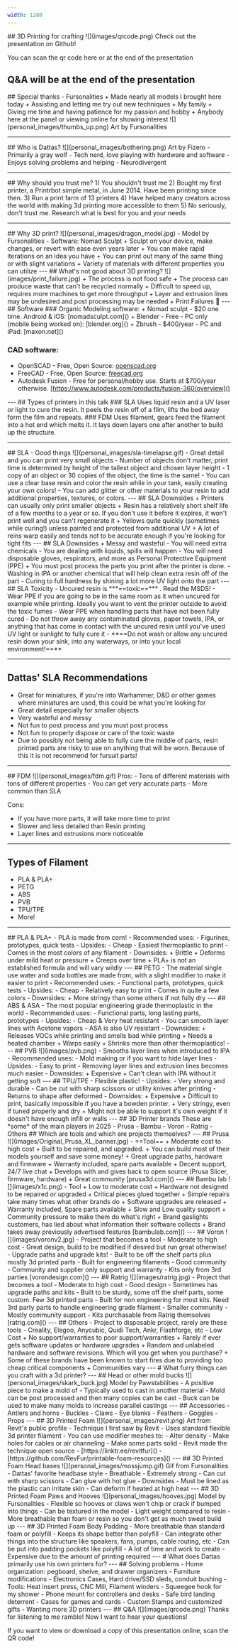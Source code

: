 ```yaml
---
width: 1280
---
```

<style>
  .small {
    font-size: 40px;
  }
</style>
<grid drag="100 20" drop="top">
## 3D Printing for crafting
</grid>
<grid drag="50 70" drop="right">
![](images/qrcode.png)
</grid>

<grid drop="left">
Check out the presentation on Github!

You can scan the qr code here or at the end of the presentation

Q&A will be at the end of the presentation
</grid>
---
<grid drag="100 10" drop="top">
## Special thanks
</grid>
<grid drag="57 70" drop="left">
- Fursonalities
  + Made nearly all models I brought here today
  + Assisting and letting me try out new techniques
+ My family
  + Giving me time and having patience for my passion and hobby
+ Anybody here at the panel or viewing online for showing interest
</grid>
<grid drop="right">
![](personal_images/thumbs_up.png)
Art by Fursonalities
</grid>

---
<grid drag="100 20" drop="top">
## Who is Dattas?
</grid>
<grid drag="40 70" drop="right">
![](personal_images/bothering.png)
Art by Fizero
</grid>
<grid drag="60 70" drop="left">
- Primarily a gray wolf
- Tech nerd, love playing with hardware and software
- Enjoys solving problems and helping
- Neurodivergent
</grid>

---
<grid drag="100 20" drop="top">
## Why should you trust me?
</grid>
<grid drag="100 80" drop="center">
1) You shouldn't trust me
2) Bought my first printer, a Printrbot simple metal, in June 2014. Have been printing since then.
3) Run a print farm of 13 printers
4) Have helped many creators across the world with making 3d printing more accessible to them
5) No seriously, don't trust me. Research what is best for you and your needs
</grid>

---
<grid drag="60 10" drop="topright">
## Why 3D print?
</grid>
<grid drag="40 100" drop="topleft" align="left">
![](personal_images/dragon_model.jpg)
- Model by Fursonalities
- Software: Nomad Sculpt

</grid>
<grid drag="62 70" drop="right" align="left">
+ Sculpt on your device, make changes, or revert with ease even years later
+ You can make rapid iterations on an idea you have
+ You can print out many of the same thing or with slight variations
+ Variety of materials with different properties you can utilize
</grid>
---
<grid drag="100 20" drop="top">
## What's not good about 3D printing?
</grid>
<grid drag="50 40" drop="bottomright">
![](images/print_failure.jpg)
</grid>
<grid drag="100 50" drop="left">
+ The process is not food safe
+ The process can produce waste that can't be recycled normally
+ Difficult to speed up, requires more machines to get more throughput
+ Layer and extrusion lines may be undesired and post processing may be needed
+ Print Failures 🍝
</grid>
---
<grid drag="100 20" drop="top">
## Software
</grid>
<grid drag="100 70" drop="center" align="left">
### Organic Modeling software:
+ Nomad sculpt - $20 one time. Android & iOS: [nomadsculpt.com]()
+ Blender - Free - PC only (mobile being worked on): [blender.org]()
+ Zbrush - $400/year - PC and iPad: [maxon.net]()

### CAD software:
+ OpenSCAD - Free, Open Source: [openscad.org]()
+ FreeCAD - Free, Open Source: [freecad.org]()
+ Autodesk Fusion - Free for personal/hobby use. Starts at $700/year otherwise. [https://www.autodesk.com/products/fusion-360/overview]()
</grid>
---
<grid drag="100 20" drop="top">
## Types of printers in this talk
</grid>
<grid drag="100 70" drop="center">
### SLA
Uses liquid resin and a UV laser or light to cure the resin. It peels the resin off of a film, lifts the bed away form the film and repeats.
### FDM
Uses filament, gears feed the filament into a hot end which melts it. It lays down layers one after another to build up the structure.
</grid>

---
<grid drag="100 20" drop="top">
## SLA - Good things
</grid>
<grid drag="20 100" drop="left">
![](personal_images/sla-timelapse.gif)
</grid>
<grid drag="75 100" drop="-1 5">
- Great detail and you can print very small objects
- Number of objects don't matter, print time is determined by height of the tallest object and chosen layer height 
	- 1 copy of an object or 30 copies of the object, the time is the same!
- You can use a clear base resin and color the resin while in your tank, easily creating your own colors!
- You can add glitter or other materials to your resin to add additional properties, textures, or colors.
</grid>
---
## SLA Downsides
+ Printers can usually only print smaller objects
+ Resin has a relatively short shelf life of a few months to a year or so. If you don't use it before it expires, it won't print well and you can't regenerate it
+ Yellows quite quickly (sometimes while curing!) unless painted and protected from additional UV
+ A lot of reins warp easily and tends not to be accurate enough if you're looking for tight fits
---
## SLA Downsides
+ Messy and wasteful
	- You will need extra chemicals
	- You are dealing with liquids, spills will happen
	- You will need disposable gloves, respirators, and more as Personal Protective Equipment (PPE)
+ You must post process the parts you print after the printer is done.
	- Washing in IPA or another chemical that will help clean extra resin off of the part
	- Curing to full hardness by shining a lot more UV light onto the part
---
## SLA Toxicity
- Uncured resin is ***==toxic==*** . Read the MSDS!
	- Wear PPE if you are going to be in the same room as it when uncured for example while printing. Ideally you want to vent the printer outside to avoid the toxic fumes
	- Wear PPE when handling parts that have not been fully cured
	- Do not throw away any contaminated gloves, paper towels, IPA, or anything that has come in contact with the uncured resin until you've used UV light or sunlight to fully cure it
	- **==Do not wash or allow any uncured resin down your sink, into any waterways, or into your local environment!==**

---
## Dattas' SLA Recommendations
- Great for miniatures, if you're into Warhammer, D&D or other games where miniatures are used, this could be what you're looking for
- Great detail especially for smaller objects
- Very wasteful and messy
- Not fun to post process and you must post process
- Not fun to properly dispose or care of the toxic waste
- Due to possibly not being able to fully cure the middle of parts, resin printed parts are risky to use on anything that will be worn. Because of this it is not recommend for fursuit parts!

---
<grid drag="100 20" drop="top">
## FDM
</grid>
<grid drag="20 100" drop="left">
![](personal_images/fdm.gif)
</grid>
<grid drag="75 100" drop="-1 5">
Pros:
- Tons of different materials with tons of different properties
- You can get very accurate parts
- More common than SLA

Cons:
- If you have more parts, it will take more time to print
- Slower and less detailed than Resin printing
- Layer lines and extrusions more noticeable 
</grid>

---
## Types of Filament
- PLA & PLA+
- PETG
- ABS
- PVB
- TPU/TPE
- More!
---
<grid drag="100 10" drop="top">
## PLA & PLA+
</grid>
<grid drag="100 85" drop="center" align="left">
- PLA is made from corn!
- Recommended uses: 
  - Figurines, prototypes, quick tests
- Upsides:
  - Cheap
  - Easiest thermoplastic to print
  - Comes in the most colors of any filament 
- Downsides:
  + Brittle
  + Deforms under mild heat or pressure
  + Creeps over time
  + PLA+ is not an established formula and will vary wildly
</grid>
---
<grid drag="100 10" drop="top">
## PETG
</grid>
<grid drag="100 80" drop="center" align="left">
- The material single use water and soda bottles are made from, with a slight modifier to make it easier to print
- Recommended uses: 
  - Functional parts, prototypes, quick tests
- Upsides:
  - Cheap
  - Relatively easy to print
  - Comes in quite a few colors
- Downsides:
  + More stringy than some others if not fully dry
</grid>
---
<grid drag="100 10" drop="top">
## ABS & ASA
</grid>
<grid drag="100 85" drop="center" align="left">
- The most popular engineering grade thermoplastic in the world
- Recommended uses:
  - Functional parts, long lasting parts, prototypes
- Upsides:
  - Cheap & Very heat resistant
  - You can smooth layer lines with Acetone vapors
  - ASA is also UV resistant
- Downsides:
  + Releases VOCs while printing and smells bad while printing
  + Needs a heated chamber
  + Warps easily
  + Shrinks more than other thermoplastics!
</grid>
---
<grid drag="100 10" drop="top">
## PVB
</grid>
<grid drag="80 70" drop="right" align="right">
![](images/pvb.png)
</grid>
<grid drag="70 80" drop="left" align="left">
- Smooths layer lines when introduced to IPA
- Recommended uses:
  - Mold making or if you want to hide layer lines
- Upsides:
  - Easy to print
  - Removing layer lines and extrusion lines becomes much easier
- Downsides:
  + Expensive
  + Can't clean with IPA without it getting soft
</grid>
---
<grid drag="100 10" drop="top">
## TPU/TPE
</grid>
<grid drag="100 85" drop="0 5" align="left">
- Flexible plastic! 
- Upsides:
  - Very strong and durable
  - Can be cut with sharp scissors or utility knives after printing
  - Returns to shape after deformed
- Downsides:
  + Expensive
  + Difficult to print, basically impossible if you have a bowden printer.
  + Very stringy, even if tuned properly and dry
  + Might not be able to support it's own weight if it doesn't have enough infill or walls
</grid>
---
<grid drag="100 20" drop="top">
## 3D Printer brands
</grid>
<grid drag="80 100" drop="center">
These are *some* of the main players in 2025
- Prusa
- Bambu
- Voron
- Ratrig
- Others
## Which are tools and which are projects themselves?
</grid>
---
<grid drag="20 20" drop="topleft">
## Prusa
</grid>
<grid drag="20 100" drop="left">
![](images/Original_Prusa_XL_banner.jpg)
</grid>
<grid drag="80 100" drop="right">
- ==Tool==
+ Moderate cost to high cost
+ Built to be repaired, and upgraded. 
+ You can build most of their models yourself and save some money!
+ Great upgrade paths, hardware and firmware
+ Warranty included, spare parts available
+ Decent support, 24/7 live chat
+ Develops with and gives back to open source (Prusa Slicer, firmware, hardware)
+ Great community
</grid>
<grid drag="20 20" drop="bottomleft" align="left">
[prusa3d.com]()
</grid>
---
<grid drag="30 10" drop="top">
## Bambu lab
</grid>
<grid drag="20 100" drop="right">
![](images/x1c.png)
</grid>
<grid drag="80 100" drop="left" align="left">
- Tool
+ Low to moderate cost
+ Hardware not designed to be repaired or upgraded
+ Critical pieces glued together
+ Simple repairs take many times what other brands do
+ Software upgrades are released
+ Warranty included, Spare parts available
+ Slow and Low quality support
+ Community pressure to make them do what's right
+ Brand gaslights customers, has lied about what information their software collects
+ Brand takes away previously advertised features
</grid>
<grid drag="20 20" drop="bottomright" align="right">
[bambulab.com]()
</grid>
---
<grid drag="30 10" drop="topleft">
## Voron
</grid>
<grid drag="30 100" drop="left">
![](images/voronv2.jpg)
</grid>
<grid drag="70 100" drop="right">
- Project that becomes a tool
- Moderate to high cost
- Great design, build to be modified if desired but run great otherwise!
- Upgrade paths and upgrade kits!
- Built to be off the shelf parts plus mostly 3d printed parts
- Built for engineering filaments
- Good community
- Community and supplier only support and warranty
- Kits only from 3rd parties
</grid>
<grid drag="20 20" drop="bottomleft" align="left">
[vorondesign.com]()
</grid>
---
<grid drag="30 10" drop="topright">
## Ratrig
</grid>
<grid drag="30 100" drop="right">
![](images/ratrig.jpg)
</grid>
<grid drag="70 100" drop="left">
- Project that becomes a tool
- Moderate to high cost
- Good design
- Sometimes has upgrade paths and kits
- Built to be sturdy, some off the shelf parts, some custom. Few 3d printed parts
- Built for non engineering for most kits. Need 3rd party parts to handle engineering grade filament
- Smaller community
- Mostly community support
- Kits purchasable from Ratrig themselves
</grid>
<grid drag="20 20" drop="bottomright" align="right">
[ratrig.com]()
</grid>
---
<grid drag="100 10" drop="top">
## Others
</grid>
<grid drag="100 80" drop="center">
- Project to disposable project, rarely are these tools
- Creality, Elegoo, Anycubic, Quidi Tech, Ankr, Flashforge, etc
- Low Cost
+ No support/warranties to poor support/warranties
+ Rarely if ever gets software updates or hardware upgrades
+ Random and unlabeled hardware and software revisions. Which will you get when you purchase?
+ Some of these brands have been known to start fires due to providing too cheap critical components 
+ Communities vary
</grid>
---
# What furry things can you craft with a 3d printer?
---
<grid drag="100 10" drop="top">
## Head or other mold bucks
</grid>
<grid drag="40 100" drop="left">
![](personal_images/skark_buck.jpg)
Model by Pawstabilities
</grid>
<grid drag="60 100" drop="right">
- A positive piece to make a mold of
- Typically used to cast in another material
- Mold can be post processed and then many copies can be cast
- Buck can be used to make many molds to increase parallel castings
</grid>
---
<grid drag="100 20" drop="top">
## Accessories
</grid>
<grid drag="100 80" drop="center">
- Antlers and horns
- Buckles
- Claws
- Eye blanks
- Feathers
- Goggles
- Props
</grid>
---
<grid drag="100 10" drop="top">
## 3D Printed Foam
</grid>
<grid drag="40 80" drop="right">
![](personal_images/revit.png)
Art from Revit's public profile
</grid>
<grid drag="60 80" drop="left">
- Technique I first saw by Revit
- Uses standard flexible 3d printer filament
- You can use modifier meshes to:
  - Alter density
  - Make holes for cables or air channeling
  - Make some parts solid
- Revit made the technique open source
- [https://linktr.ee/revitfur]()
- [https://github.com/RevFur/printable-foam-resources]()
</grid>
---
<grid drag="100 10" drop="top">
## 3D Printed Foam Head bases
</grid>
<grid drag="40 70" drop="left">
![](personal_images/mossjump.gif)
Gif from Fursonalities
</grid>
<grid drag="60 50" drop="right">
- Dattas' favorite headbase style
- Breathable
- Extremely strong
- Can cut with sharp scissors
- Can glue with hot glue
- Downsides
  - Must be lined as the plastic can irritate skin
  - Can deform if heated at high heat
</grid>
---
<grid drag="100 20" drop="top">
## 3D Printed Foam Paws and Hooves
</grid>
<grid drag="40 80" drop="bottomright">
![](personal_images/hooves.jpg)
Model by Fursonalities
</grid>
<grid drag="60 50" drop="left">
- Flexible so hooves or claws won't chip or crack if bumped into things
- Can be textured in the model
- Light weight compared to resin
- More breathable than foam or resin so you don't get as much sweat build up
</grid>
---
<grid drag="100 20" drop="top">
## 3D Printed Foam Body Padding
</grid>
<grid drag="100 50" drop="center">
- More breathable than standard foam or polyfill
- Keeps its shape better than polyfill
- Can integrate other things into the structure like speakers, fans, pumps, cable routing, etc
- Can be put into padding pockets like polyfill
- A lot of time and work to create
- Expensive due to the amount of printing required
</grid>
---
# What does Dattas primarily use his own printers for?
---
<grid drag="100 10" drop="top">
## Solving problems
</grid>
<grid drag="100 90" drop="center">
- Home organization: pegboard, shelve, and drawer organizers
- Furniture modifications
- Electronics Cases, Hard drive/SSD sleds, conduit bushing
- Tools: Heat insert press, CNC Mill, Filament winders
- Squeegee hook for my shower
- Phone mount for controllers and desks
- Safe bird landing deterrent
- Cases for games and cards
- Custom Stamps and customized gifts
- Wanting more 3D printers
</grid>
---
<grid drag="100 20" drop="top">
## Q&A
</grid>
<grid drag="40 100" drop="left">
![](images/qrcode.png)
</grid>
<grid drag="50 100" drop="-1 5" align="left">
Thanks for listening to me ramble! Now I want to hear your questions!

If you want to view or download a copy of this presentation online, scan the QR code!
</grid>
